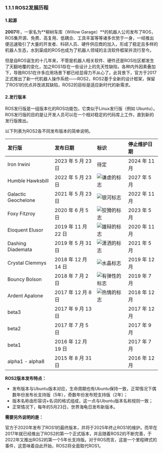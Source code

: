 ### 1.1.1 ROS2发展历程

#### 1.起源

**2007**年，一家名为**柳树车库（Willow Garage）**的机器人公司发布了ROS，ROS集开源、免费、高复用、低耦合、工具丰富等等诸多优势于一身，一经推出便迅速吸引了大量的开发者、科研人员、硬件供应商的加入，形成了稳定且多样的机器人生态，水到渠成的ROS也成为了机器人领域的主流软件框架并流行至今。

但是自ROS诞生的十几年来，不管是机器人相关软件、硬件还是ROS社区都发生了天翻地覆的变化，加之ROS1存在一些设计上的先天性缺陷，各种内外因素叠加下，导致ROS1在许多应用场景下都已经显得力不从心了。此背景下，官方于2017正式推出了新一代机器人操作系统——ROS2，ROS2基于全新的设计框架，保留了ROS1的优点并改进其缺陷，ROS2的目标是适应新时代的新需求。

#### 2.发行版本

ROS发行版是一组版本化的ROS功能包，它类似于Linux发行版（例如 Ubuntu）。ROS发行版的目的是让开发人员可以在一个相对稳定的代码库上工作，直到新的发行版推出。

以下列表为ROS2各不同发布版本的简单说明。

| **发行版** | **发布日期** | **标识** | **停止维护日期** |
| :--- | :--- | :--- | :--- |
| Iron Irwini | 2023 年 5 月 23 日 | 待定 | 2024 年 11 月 |
| Humble Hawksbill | 2022 年 5 月 23 日 | ![](/assets/humble-small.png "谦虚的标志") | 2027 年 5 月 |
| Galactic Geochelone | 2021 年 5 月 23 日 | ![](/assets/galactic-small.png "银河标志") | 2022 年 11 月 |
| Foxy Fitzroy | 2020 年 6 月 5 日 | ![](/assets/foxy-small.png "狡猾的标志") | 2023 年 5 月 |
| Eloquent Elusor | 2019 年 11 月 22 日 | ![](/assets/eloquent-small.png "雄辩的标志") | 2020 年 11 月 |
| Dashing Diademata | 2019 年 5 月 31 日 | ![](/assets/dashing-small.png "潇洒的标志") | 2021 年 5 月 |
| Crystal Clemmys | 2018 年 12 月 14 日 | ![](/assets/crystal-small.png "水晶标志") | 2019 年 12 月 |
| Bouncy Bolson | 2018 年 7 月 2 日 | ![](/assets/bouncy-small.png "有弹性的标志") | 2019 年 7 月 |
| Ardent Apalone | 2017 年 12 月 8 日 | ![](/assets/ardent-small.png "热情的标志") | 2018 年 12 月 |
| beta3 | 2017 年 9 月 13 日 |  | 2017 年 12 月 |
| beta2 | 2017 年 7 月 5 日 |  | 2017 年 9 月 |
| beta1 | 2016 年 12 月 19 日 |  | 2017 年 7 月 |
| alpha1 - alpha8 | 2015 年 8 月 31 日 |  | 2016 年 12 月 |

**ROS2版本发布特点：**

* 发布版本与Ubuntu版本对应，生命周期也有Ubuntu保持一致，正常情况下偶数年份发布长支持版（5年），奇数年份发布短支持版（2年）；
* 版本名称由形容词+名词的格式组成，这一点与Ubuntu版本名称规则一致；
* 正常情况下，每年的5月23日，世界海龟日发布新版本。

**需要另外说明的是：**

官方于2020年发布了ROS1的最终版本，并将于2025年终止ROS1的维护。而早在2017年就已经推出了ROS2的第一个正式版本，并且随着ROS2的不断完善，于2022年又推出ROS2的第一个5年长支持版。对于ROS而言，这是一个里程碑式的事件，这意味着自此开始，ROS2将全面取代ROS1。


